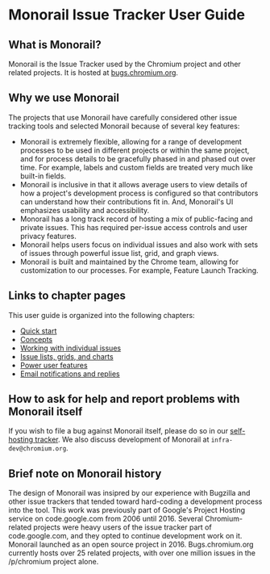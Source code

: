 # Monorail Issue Tracker User Guide


## What is Monorail?

Monorail is the Issue Tracker used by the Chromium project and other related
projects. It is hosted at [bugs.chromium.org](https://bugs.chromium.org).


## Why we use Monorail

The projects that use Monorail have carefully considered other issue
tracking tools and selected Monorail because of several key features:

* Monorail is extremely flexible, allowing for a range of development
  processes to be used in different projects or within the same project,
  and for process details to be gracefully phased in and phased out
  over time.  For example, labels and custom fields are treated very
  much like built-in fields.
* Monorail is inclusive in that it allows average users to view details
  of how a project's development process is configured so that contributors
  can understand how their contributions fit in.  And, Monorail's UI
  emphasizes usability and accessibility.
* Monorail has a long track record of hosting a mix of public-facing and
  private issues.  This has required per-issue access controls and user
  privacy features.
* Monorail helps users focus on individual issues and also work with sets
  of issues through powerful issue list, grid, and graph views.
* Monorail is built and maintained by the Chrome team, allowing for
  customization to our processes.  For example, Feature Launch Tracking.


## Links to chapter pages

This user guide is organized into the following chapters:

* [Quick start](/quick-start.md)
* [Concepts](/concepts.md)
* [Working with individual issues](/working-with-issues.md)
* [Issue lists, grids, and charts](/list-views.md)
* [Power user features](/power-users.md)
* [Email notifications and replies](/email.md)
<!-- Feature launch tracking and approvals -->
<!-- Other project pages for users -->
<!-- User profiles and hotlists -->
<!-- Project owner guide -->
<!-- Site admin guide -->


## How to ask for help and report problems with Monorail itself

If you wish to file a bug against Monorail itself, please do so in our
[self-hosting tracker](https://bugs.chromium.org/p/monorail/issues/entry).
We also discuss development of Monorail at `infra-dev@chromium.org`.


## Brief note on Monorail history

The design of Monorail was insipred by our experience with Bugzilla and
other issue trackers that tended toward hard-coding a development
process into the tool.  This work was previously part of Google's
Project Hosting service on code.google.com from 2006 until 2016.
Several Chromium-related projects were heavy users of the issue
tracker part of code.google.com, and they opted to continue
development work on it.  Monorail launched as an open source project
in 2016.  Bugs.chromium.org currently hosts over 25 related projects,
with over one million issues in the /p/chromium project alone.
